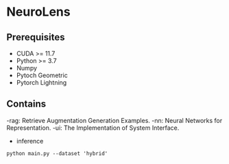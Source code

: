 # NeuroLens

## Prerequisites
- CUDA >= 11.7
- Python >= 3.7
- Numpy
- Pytoch Geometric
- Pytorch Lightning

## Contains
-rag: Retrieve Augmentation Generation Examples.
-nn: Neural Networks for Representation.
-ui: The Implementation of System Interface.

- inference
```
python main.py --dataset 'hybrid' 
```



